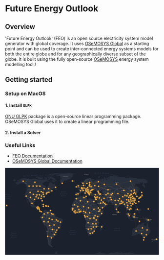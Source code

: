 # Future Energy Outlook

## Overview
'Future Energy Outlook' (FEO) is an open source electricity system model generator
with global coverage. It uses [OSeMOSYS Global](https://www.nature.com/articles/s41597-022-01737-0) as 
a starting point and can be used to create inter-connected energy
systems models for both the entire globe and for any geographically diverse
subset of the globe. It is built using the fully open-source 
[OSeMOSYS](https://osemosys.readthedocs.io/en/latest/) energy system modelling tool.!

## Getting started

### Setup on MacOS

#### 1. Install `GLPK`

[GNU GLPK](https://www.gnu.org/software/glpk/#downloading) package is a open-source linear programming package. OSeMOSYS Global uses it to create a linear programming file.

#### 2. Install a Solver

### Useful Links

- [FEO Documentation](https://feo-esmod-osemosys.readthedocs.io/en/latest/)
- [OSeMOSYS Global Documentation](https://osemosys-global.readthedocs.io/en/latest/installation.html)


![Geographic scope](./docs/_static/osemosys-global.png "Geographic scope")
